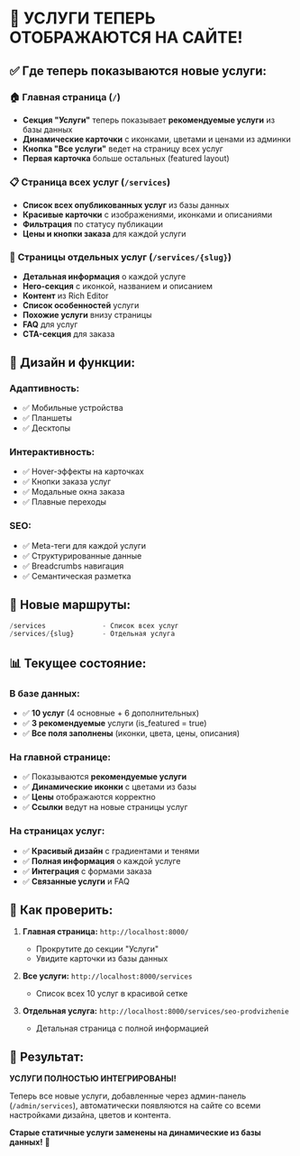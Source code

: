# 🎯 УСЛУГИ ТЕПЕРЬ ОТОБРАЖАЮТСЯ НА САЙТЕ!

## ✅ **Где теперь показываются новые услуги:**

### 🏠 **Главная страница** (`/`)
- **Секция "Услуги"** теперь показывает **рекомендуемые услуги** из базы данных
- **Динамические карточки** с иконками, цветами и ценами из админки
- **Кнопка "Все услуги"** ведет на страницу всех услуг
- **Первая карточка** больше остальных (featured layout)

### 📋 **Страница всех услуг** (`/services`)
- **Список всех опубликованных услуг** из базы данных
- **Красивые карточки** с изображениями, иконками и описаниями
- **Фильтрация** по статусу публикации
- **Цены и кнопки заказа** для каждой услуги

### 📄 **Страницы отдельных услуг** (`/services/{slug}`)
- **Детальная информация** о каждой услуге
- **Hero-секция** с иконкой, названием и описанием
- **Контент** из Rich Editor
- **Список особенностей** услуги
- **Похожие услуги** внизу страницы
- **FAQ** для услуг
- **CTA-секция** для заказа

## 🎨 **Дизайн и функции:**

### **Адаптивность:**
- ✅ Мобильные устройства
- ✅ Планшеты
- ✅ Десктопы

### **Интерактивность:**
- ✅ Hover-эффекты на карточках
- ✅ Кнопки заказа услуг
- ✅ Модальные окна заказа
- ✅ Плавные переходы

### **SEO:**
- ✅ Meta-теги для каждой услуги
- ✅ Структурированные данные
- ✅ Breadcrumbs навигация
- ✅ Семантическая разметка

## 🔗 **Новые маршруты:**

```php
/services              - Список всех услуг
/services/{slug}       - Отдельная услуга
```

## 📊 **Текущее состояние:**

### **В базе данных:**
- ✅ **10 услуг** (4 основные + 6 дополнительных)
- ✅ **3 рекомендуемые** услуги (is_featured = true)
- ✅ **Все поля заполнены** (иконки, цвета, цены, описания)

### **На главной странице:**
- ✅ Показываются **рекомендуемые услуги**
- ✅ **Динамические иконки** с цветами из базы
- ✅ **Цены** отображаются корректно
- ✅ **Ссылки** ведут на новые страницы услуг

### **На страницах услуг:**
- ✅ **Красивый дизайн** с градиентами и тенями
- ✅ **Полная информация** о каждой услуге
- ✅ **Интеграция** с формами заказа
- ✅ **Связанные услуги** и FAQ

## 🚀 **Как проверить:**

1. **Главная страница:** `http://localhost:8000/`
   - Прокрутите до секции "Услуги"
   - Увидите карточки из базы данных

2. **Все услуги:** `http://localhost:8000/services`
   - Список всех 10 услуг в красивой сетке

3. **Отдельная услуга:** `http://localhost:8000/services/seo-prodvizhenie`
   - Детальная страница с полной информацией

## 🎉 **Результат:**

**УСЛУГИ ПОЛНОСТЬЮ ИНТЕГРИРОВАНЫ!**

Теперь все новые услуги, добавленные через админ-панель (`/admin/services`), автоматически появляются на сайте со всеми настройками дизайна, цветов и контента.

**Старые статичные услуги заменены на динамические из базы данных!** 🎯
